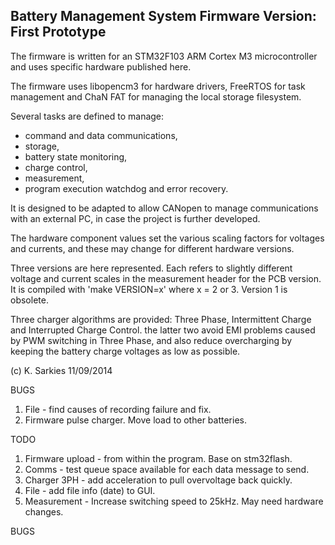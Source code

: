 Battery Management System Firmware
Version: First Prototype
----------------------------------

The firmware is written for an STM32F103 ARM Cortex M3 microcontroller and uses
specific hardware published here.

The firmware uses libopencm3 for hardware drivers, FreeRTOS for task management
and ChaN FAT for managing the local storage filesystem.

Several tasks are defined to manage:

- command and data communications,
- storage,
- battery state monitoring,
- charge control,
- measurement,
- program execution watchdog and error recovery.

It is designed to be adapted to allow CANopen to manage communications with an
external PC, in case the project is further developed.

The hardware component values set the various scaling factors for voltages and
currents, and these may change for different hardware versions.

Three versions are here represented. Each refers to slightly different
voltage and current scales in the measurement header for the PCB version.
It is compiled with 'make VERSION=x' where x = 2 or 3. Version 1 is obsolete.

Three charger algorithms are provided: Three Phase, Intermittent Charge and
Interrupted Charge Control. the latter two avoid EMI problems caused by PWM
switching in Three Phase, and also reduce overcharging by keeping the battery
charge voltages as low as possible.

(c) K. Sarkies 11/09/2014

BUGS

1. File - find causes of recording failure and fix.
2. Firmware pulse charger. Move load to other batteries.

TODO

1. Firmware upload - from within the program. Base on stm32flash.
2. Comms - test queue space available for each data message to send.
3. Charger 3PH - add acceleration to pull overvoltage back quickly.
4. File - add file info (date) to GUI.
5. Measurement - Increase switching speed to 25kHz. May need hardware changes.

BUGS


